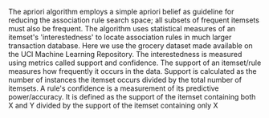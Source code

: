 The apriori algorithm employs a simple apriori belief as guideline for 
reducing the association rule search space; all subsets of frequent itemsets
must also be frequent. The algorithm uses statistical measures of an itemset's
'interestedness' to locate association rules in much larger transaction database.
Here we use the grocery dataset made available on the UCI Machine Learning Repository.
The interestedness is measured using metrics called support and confidence.
The support of an itemset/rule measures how frequently it occurs in the data.
Support is calculated as the number of instances the itemset occurs divided by the total
number of itemsets. A rule's confidence is a measurement of its predictive
power/accuracy. It is defined as the support of the itemset containing both X and Y
divided by the support of the itemset containing only X


